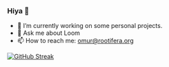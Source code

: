 ### Hiya 👋

- 🔭 I’m currently working on some personal projects. 
- 💬 Ask me about Loom
- 📫 How to reach me: omur@rootifera.org

[![GitHub Streak](https://streak-stats.demolab.com/?user=rootifera)](https://git.io/streak-stats)
